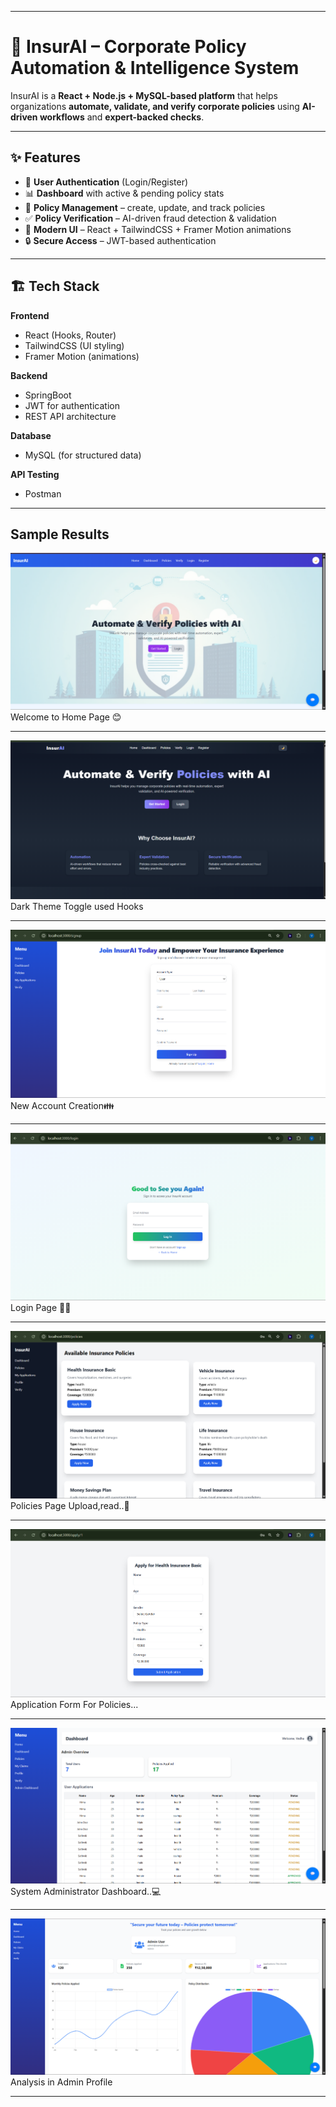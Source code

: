 
---

# 📌 InsurAI – Corporate Policy Automation & Intelligence System

InsurAI is a **React + Node.js + MySQL-based platform** that helps organizations **automate, validate, and verify corporate policies** using **AI-driven workflows** and **expert-backed checks**.

---

## ✨ Features

* 🔑 **User Authentication** (Login/Register)
* 📊 **Dashboard** with active & pending policy stats
* 📂 **Policy Management** – create, update, and track policies
* ✅ **Policy Verification** – AI-driven fraud detection & validation
* 🎨 **Modern UI** – React + TailwindCSS + Framer Motion animations
* 🔒 **Secure Access** – JWT-based authentication

---

## 🏗️ Tech Stack

**Frontend**

* React (Hooks, Router)
* TailwindCSS (UI styling)
* Framer Motion (animations)

**Backend**

* SpringBoot
* JWT for authentication
* REST API architecture

**Database**

* MySQL (for structured data)

**API Testing**
* Postman

---
## Sample Results
![Home](Images/HomePage.png)
Welcome to Home Page 😊

---
![DarkTheme](Images/Dark_theme.png)
Dark Theme Toggle used Hooks

---
![Register](Images/New_Registration_Page.png)
New Account Creation👪

---
![Login](Images/Login_Page.png)
Login Page 🧍🏻

---
![Policies](Images/Policies_page.png)
Policies Page Upload,read..📃

---
![Application Form](Images/Policy_Application.png)
Application Form For Policies...

---
![Admin Dashboard](Images/AdminDashboard.png)
System Administrator Dashboard..💻

---
![Admin Profile](Images/AdminProfile.png)
Analysis in Admin Profile

---


